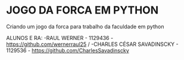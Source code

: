 # JOGO DA FORCA EM PYTHON
 Criando um jogo da forca para trabalho da faculdade em python


ALUNOS E RA:
-RAUL WERNER - 1129436 - https://github.com/wernerraul25 /
-CHARLES CÉSAR SAVADINSCKY - 1129536 - https://github.com/CharlesSavadinscky
